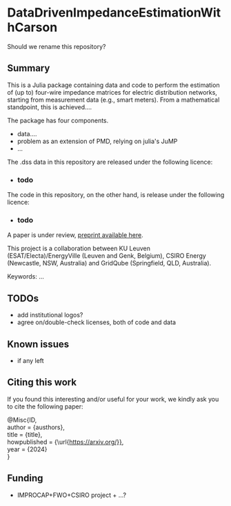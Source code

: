 # DataDrivenImpedanceEstimationWithCarson
Should we rename this repository?



## Summary
This is a Julia package containing data and code to perform the estimation of (up to) four-wire impedance matrices for electric distribution networks, starting from measurement data (e.g., smart meters).
From a mathematical standpoint, this is achieved....

The package has four components.
- data....
- problem as an extension of PMD, relying on julia's JuMP
- ...

The .dss data in this repository are released under the following licence:
- ### todo
The code in this repository, on the other hand, is release under the following licence:
- ### todo

A paper is under review, [preprint available here](https://arxiv.org/).

This project is a collaboration between KU Leuven (ESAT/Electa)/EnergyVille (Leuven and Genk, Belgium), CSIRO Energy (Newcastle, NSW, Australia) and GridQube (Springfield, QLD, Australia).

Keywords: ...

## TODOs
- add institutional logos?
- agree on/double-check licenses, both of code and data

## Known issues
- if any left

## Citing this work
If you found this interesting and/or useful for your work, we kindly ask you to cite the following paper:

@Misc{ID, <br />
author = {austhors}, <br />
title = {title}, <br />
howpublished = {\url{https://arxiv.org/}}, <br />
year = {2024} <br />
}

## Funding
- IMPROCAP+FWO+CSIRO project + ...?
